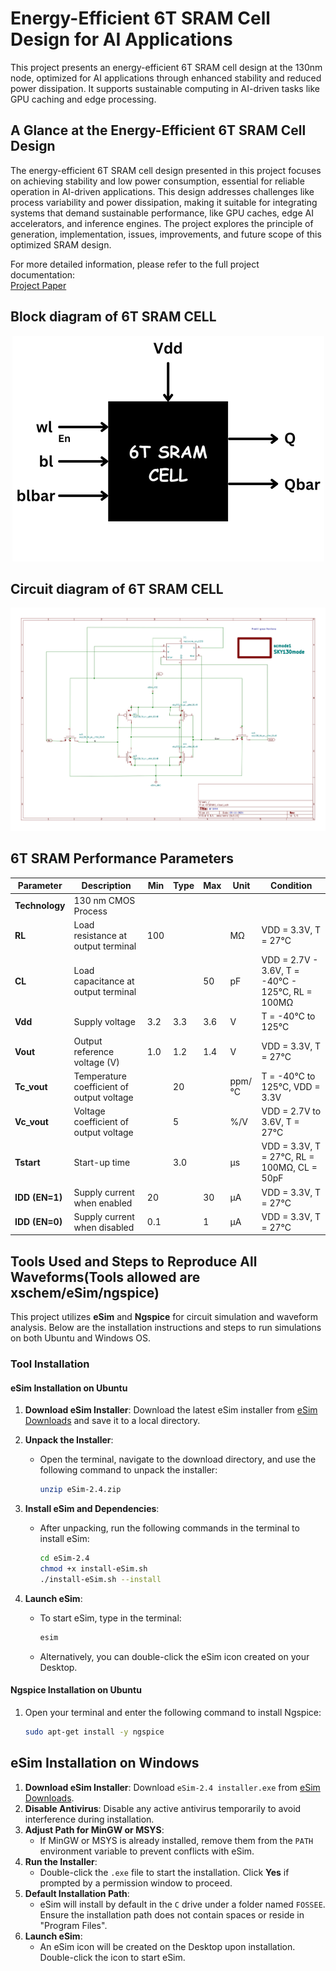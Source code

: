 # Energy-Efficient 6T SRAM Cell Design for AI Applications

This project presents an energy-efficient 6T SRAM cell design at the 130nm node, optimized for AI applications through enhanced stability and reduced power dissipation. It supports sustainable computing in AI-driven tasks like GPU caching and edge processing.

## A Glance at the Energy-Efficient 6T SRAM Cell Design

The energy-efficient 6T SRAM cell design presented in this project focuses on achieving stability and low power consumption, essential for reliable operation in AI-driven applications. This design addresses challenges like process variability and power dissipation, making it suitable for integrating systems that demand sustainable performance, like GPU caches, edge AI accelerators, and inference engines. The project explores the principle of generation, implementation, issues, improvements, and future scope of this optimized SRAM design.

For more detailed information, please refer to the full project documentation:  
[Project Paper](./Documentation/VSDHACKATHON_Preethigrace.pdf)

## Block diagram of 6T SRAM CELL

<div align="center">
  <img src="https://github.com/Preethigrace-7/6TSRAM/blob/main/Images/BLOCK%20DIAGRAM.png" alt="Project Screenshot">
</div>

## Circuit diagram of 6T SRAM CELL

<div align="center">
  <img src="https://github.com/Preethigrace-7/6TSRAM/blob/main/Images/Schematic_page-0001.jpg" alt="Circuit Diagram">
</div>

## 6T SRAM Performance Parameters

| **Parameter**              | **Description**                                               | **Min**  | **Type** | **Max**  | **Unit** | **Condition**                                                        |
|----------------------------|---------------------------------------------------------------|---------|----------|---------|----------|----------------------------------------------------------------------|
| **Technology**              | 130 nm CMOS Process                                           |         |          |         |          |                                                                      |
| **RL**                      | Load resistance at output terminal                            | 100     |          |         | MΩ       | VDD = 3.3V, T = 27°C                                                 |
| **CL**                      | Load capacitance at output terminal                           |         |          | 50      | pF       | VDD = 2.7V - 3.6V, T = -40°C - 125°C, RL = 100MΩ                       |
| **Vdd**                     | Supply voltage                                                | 3.2     | 3.3      | 3.6     | V        | T = -40°C to 125°C                                                    |
| **Vout**                    | Output reference voltage (V)                                  | 1.0     | 1.2      | 1.4     | V        | VDD = 3.3V, T = 27°C                                                  |
| **Tc_vout**                 | Temperature coefficient of output voltage                     |         | 20       |         | ppm/°C   | T = -40°C to 125°C, VDD = 3.3V                                        |
| **Vc_vout**                 | Voltage coefficient of output voltage                         |         | 5        |         | %/V      | VDD = 2.7V to 3.6V, T = 27°C                                          |
| **Tstart**                  | Start-up time                                                 |         | 3.0      |         | μs       | VDD = 3.3V, T = 27°C, RL = 100MΩ, CL = 50pF                            |
| **IDD (EN=1)**              | Supply current when enabled                                   | 20      |          | 30      | μA       | VDD = 3.3V, T = 27°C                                                  |
| **IDD (EN=0)**              | Supply current when disabled                                  | 0.1     |          | 1       | μA       | VDD = 3.3V, T = 27°C                                                  |

## Tools Used and Steps to Reproduce All Waveforms(Tools allowed are xschem/eSim/ngspice)

This project utilizes **eSim** and **Ngspice** for circuit simulation and waveform analysis. Below are the installation instructions and steps to run simulations on both Ubuntu and Windows OS.

### Tool Installation

#### eSim Installation on Ubuntu

1. **Download eSim Installer**: Download the latest eSim installer from [eSim Downloads](http://esim.fossee.in/downloads) and save it to a local directory.
   
2. **Unpack the Installer**:
   - Open the terminal, navigate to the download directory, and use the following command to unpack the installer:

     ```bash
     unzip eSim-2.4.zip
     ```

3. **Install eSim and Dependencies**:
   - After unpacking, run the following commands in the terminal to install eSim:

     ```bash
     cd eSim-2.4
     chmod +x install-eSim.sh
     ./install-eSim.sh --install
     ```

4. **Launch eSim**:
   - To start eSim, type in the terminal:

     ```bash
     esim
     ```

   - Alternatively, you can double-click the eSim icon created on your Desktop.

#### Ngspice Installation on Ubuntu

1. Open your terminal and enter the following command to install Ngspice:

   ```bash
   sudo apt-get install -y ngspice
   ```

## eSim Installation on Windows

1. **Download eSim Installer**: Download `eSim-2.4 installer.exe` from [eSim Downloads](https://esim.fossee.in/downloads).
2. **Disable Antivirus**: Disable any active antivirus temporarily to avoid interference during installation.
3. **Adjust Path for MinGW or MSYS**:
   - If MinGW or MSYS is already installed, remove them from the `PATH` environment variable to prevent conflicts with eSim.
4. **Run the Installer**:
   - Double-click the `.exe` file to start the installation. Click **Yes** if prompted by a permission window to proceed.
5. **Default Installation Path**:
   - eSim will install by default in the `C` drive under a folder named `FOSSEE`. Ensure the installation path does not contain spaces or reside in "Program Files".
6. **Launch eSim**:
   - An eSim icon will be created on the Desktop upon installation. Double-click the icon to start eSim.
